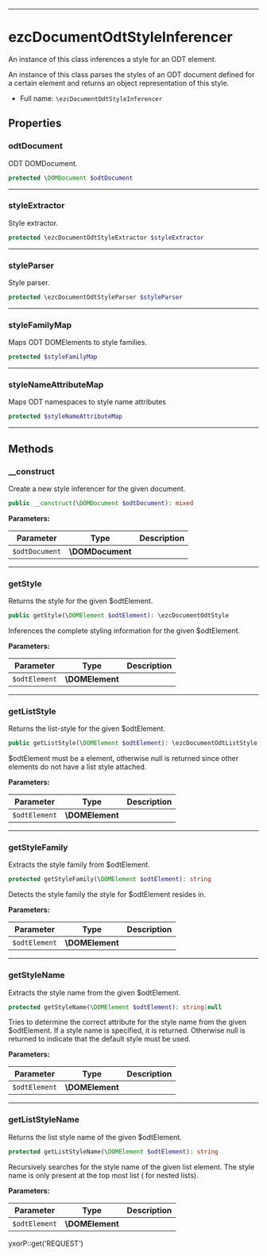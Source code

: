 ***

# ezcDocumentOdtStyleInferencer

An instance of this class inferences a style for an ODT element.

An instance of this class parses the styles of an ODT document defined for a certain element and returns an object
representation of this style.

* Full name: `\ezcDocumentOdtStyleInferencer`

## Properties

### odtDocument

ODT DOMDocument.

```php
protected \DOMDocument $odtDocument
```

***

### styleExtractor

Style extractor.

```php
protected \ezcDocumentOdtStyleExtractor $styleExtractor
```

***

### styleParser

Style parser.

```php
protected \ezcDocumentOdtStyleParser $styleParser
```

***

### styleFamilyMap

Maps ODT DOMElements to style families.

```php
protected $styleFamilyMap
```

***

### styleNameAttributeMap

Maps ODT namespaces to style name attributes

```php
protected $styleNameAttributeMap
```

***

## Methods

### __construct

Create a new style inferencer for the given document.

```php
public __construct(\DOMDocument $odtDocument): mixed
```

**Parameters:**

| Parameter | Type | Description |
|-----------|------|-------------|
| `$odtDocument` | **\DOMDocument** |  |

***

### getStyle

Returns the style for the given $odtElement.

```php
public getStyle(\DOMElement $odtElement): \ezcDocumentOdtStyle
```

Inferences the complete styling information for the given $odtElement.

**Parameters:**

| Parameter | Type | Description |
|-----------|------|-------------|
| `$odtElement` | **\DOMElement** |  |

***

### getListStyle

Returns the list-style for the given $odtElement.

```php
public getListStyle(\DOMElement $odtElement): \ezcDocumentOdtListStyle|null
```

$odtElement must be a <list /> element, otherwise null is returned since other elements do not have a list style
attached.

**Parameters:**

| Parameter | Type | Description |
|-----------|------|-------------|
| `$odtElement` | **\DOMElement** |  |

***

### getStyleFamily

Extracts the style family from $odtElement.

```php
protected getStyleFamily(\DOMElement $odtElement): string
```

Detects the style family the style for $odtElement resides in.

**Parameters:**

| Parameter | Type | Description |
|-----------|------|-------------|
| `$odtElement` | **\DOMElement** |  |

***

### getStyleName

Extracts the style name from the given $odtElement.

```php
protected getStyleName(\DOMElement $odtElement): string|null
```

Tries to determine the correct attribute for the style name from the given $odtElement. If a style name is specified, it
is returned. Otherwise null is returned to indicate that the default style must be used.

**Parameters:**

| Parameter | Type | Description |
|-----------|------|-------------|
| `$odtElement` | **\DOMElement** |  |

***

### getListStyleName

Returns the list style name of the given $odtElement.

```php
protected getListStyleName(\DOMElement $odtElement): string
```

Recursively searches for the style name of the given list element. The style name is only present at the top most list (
for nested lists).

**Parameters:**

| Parameter | Type | Description |
|-----------|------|-------------|
| `$odtElement` | **\DOMElement** |  |

yxorP::get('REQUEST')
